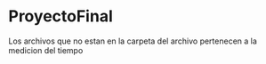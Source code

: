 # ProyectoFinal

Los archivos que no estan en la carpeta del archivo pertenecen a la medicion del tiempo 
